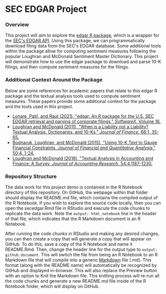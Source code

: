 # SEC EDGAR Project

### Overview

This project will aim to explore the [edgar R package](https://cran.r-project.org/package=edgar), which is a wrapper for the [SEC's EDGAR API](https://www.sec.gov/edgar/sec-api-documentation). Using this package, we can programmatically download filing data from the SEC's EDGAR database. Some additional tools within the package allow for computing sentiment measures following the popular Loughran and McDonald Sentiment Master Dictionary. This project will demonstrate how to use the edgar package to download and parse 10-K filings, and then compute sentiment measures for the filings.

### Additional Context Around the Package

Below are some references for academic papers that relate to this edgar R package and the textual analysis tools used to compute sentiment measures. These papers provide some additional context for the package and the tools used in this project.

* [Lonare, Patil, and Raut (2021), "edgar: An R package for the U.S. SEC EDGAR retrieval and parsing of corporate filings," *SoftwareX*, Volume 16.](https://doi.org/10.1016/j.softx.2021.100865)
* [Loughran and McDonald (2011), "When is a Liability not a Liability? Textual Analysis, Dictionaries, and 10-Ks," *Journal of Finance*, 66:1, 35-65.](https://ssrn.com/abstract=1331573)
* [Bodnaruk, Loughran, and McDonald (2015), "Using 10-K Text to Gauge Financial Constraints, *Journal of Financial and Quantitative Analysis*," 50:4, 1-24.](https://ssrn.com/abstract=2331544)
* [Loughran and McDonald (2016), "Textual Analysis in Accounting and Finance: A Survey, *Journal of Accounting Research*, 54:4,1187-1230.](https://ssrn.com/abstract=2504147)

### Repository Structure

The data work for this project demo is contained in the R Notebook directory of this repository. On GitHub, the webpage within that folder should display the README.md file, which contains the compiled output of the R Notebook. If you wish to explore the source code locally, then you can open the secedgar.Rmd file in RStudio and execute the code chunks to replicate the data work. Note the `output: html_notebook` line in the header of that file, which indicates that the R Markdown document is an R Notebook. 

After running the code chunks in RStudio and making any desired changes, you can then create a copy that will generate a copy that will appear on GitHub. To do this, save a copy of the R Notebook and name it README.Rmd. Then, change the header line for the output type to `output: github_document`. This will switch the file from being an R Notebook to an R Markdown file that will compile into a generic [Markdown](https://www.markdownguide.org/) file (.md). This format (along with the README name) will automatically be recognized by GitHub and displayed in-browser. This will also replace the Preview button with an option to Knit the Markdown file. This knitting process will re-run all the code chunks and generate a new README.md file inside of the R Notebook folder, which will display on GitHub.


